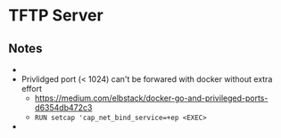 # TFTP Server



## Notes
* 
* Privlidged port (< 1024) can't be forwared with docker without extra effort
    * https://medium.com/elbstack/docker-go-and-privileged-ports-d6354db472c3
    * `RUN setcap 'cap_net_bind_service=+ep <EXEC>`
* 
